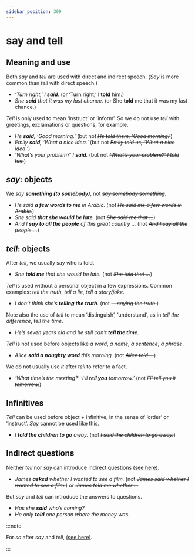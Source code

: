 ```yaml
---
sidebar_position: 309
---
```


# say and tell

## Meaning and use

Both *say* and *tell* are used with direct and indirect speech. (*Say* is more common than *tell* with direct speech.)

- *‘Turn right,’ I **said**.* (or ‘Turn right,’ I **told** him.)
- *She **said** that it was my last chance.* (or She **told** me that it was my last chance.)

*Tell* is only used to mean ‘instruct’ or ‘inform’. So we do not use *tell* with greetings, exclamations or questions, for example.

- *He **said**, ‘Good morning.’* (but not *~~He told them, ‘Good morning.’~~*)
- *Emily **said**, ‘What a nice idea.’* (but not *~~Emily told us, ‘What a nice idea.’~~*)
- *‘What’s your problem?’ I **said**.* (but not *~~‘What’s your problem?’ I told her.~~*)

## *say*: objects

We *say **something (to somebody)***, not *~~say somebody something~~*.

- *He said **a few words to me** in Arabic.* (not *~~He said me a few words in Arabic.~~*)
- *She said **that she would be late**.* (not *~~She said me that …~~*)
- *And I **say to all the people** of this great country …* (not *~~And I say all the people …~~*)

## *tell*: objects

After *tell*, we usually say who is told.

- *She **told me** that she would be late.* (not *~~She told that …~~*)

*Tell* is used without a personal object in a few expressions. Common examples: *tell the truth*, *tell a lie*, *tell a story/joke*.

- *I don’t think she’s **telling the truth**.* (not *~~… saying the truth.~~*)

Note also the use of *tell* to mean ‘distinguish’, ‘understand’, as in *tell the difference*, *tell the time*.

- *He’s seven years old and he still can’t **tell the time**.*

*Tell* is not used before objects like *a word*, *a name*, *a sentence*, *a phrase*.

- *Alice **said a naughty word** this morning.* (not *~~Alice told …~~*)

We do not usually use *it* after *tell* to refer to a fact.

- *‘What time’s the meeting?’ ‘I’ll **tell you** tomorrow.’* (not *~~I’ll tell you it tomorrow.~~*)

## Infinitives

*Tell* can be used before object + infinitive, in the sense of ‘order’ or ‘instruct’. *Say* cannot be used like this.

- *I **told the children to go** away.* (not *~~I said the children to go away.~~*)

## Indirect questions

Neither *tell* nor *say* can introduce indirect questions [(see here)](./../../grammar/noun-clauses-direct-and-indirect-speech/indirect-speech-questions-and-answers).

- *James **asked** whether I wanted to see a film.* (not *~~James said whether I wanted to see a film.~~*) or *~~James told me whether …~~*

But *say* and *tell* can introduce the answers to questions.

- *Has she **said** who’s coming?*
- *He only **told** one person where the money was.*

:::note

For *so* after *say* and *tell*, [(see here)](./so-with-say-and-tell).

:::
